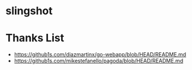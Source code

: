 # slingshot

# Thanks List
- https://github1s.com/diazmartinx/go-webapp/blob/HEAD/README.md
- https://github1s.com/mikestefanello/pagoda/blob/HEAD/README.md
